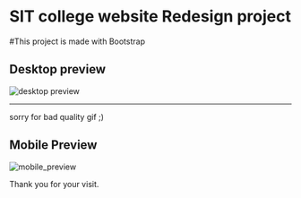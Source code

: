 # SIT college website Redesign project
 #This project is made with Bootstrap
## Desktop preview
 
![desktop preview](https://github.com/abhinav-swami/SIT_website_redesign/blob/master/readme-data/Hnet-image.gif) 

---

sorry for bad quality gif ;) 
## Mobile Preview
![mobile_preview](https://github.com/abhinav-swami/SIT_website_redesign/blob/master/readme-data/mob-preview.gif)

Thank you for your visit.



